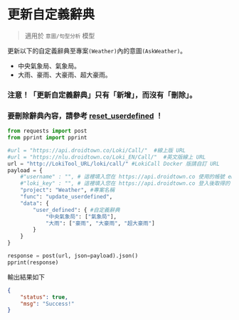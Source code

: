 # 更新自定義辭典
> 適用於 `意圖/句型分析` 模型

更新以下的自定義辭典至專案`(Weather)`內的意圖`(AskWeather)`。

- 中央氣象局、氣象局。
- 大雨、豪雨、大豪雨、超大豪雨。

### 注意！「更新自定義辭典」只有「新增」，而沒有「刪除」。
### 要刪除辭典內容，請參考 [reset_userdefined](https://github.com/Droidtown/LokiTool_Doc/blob/main/LokiCall/Func_Reset_Userdefined.md) ！

```python
from requests import post
from pprint import pprint

#url = "https://api.droidtown.co/Loki/Call/"  #線上版 URL
#url = "https://nlu.droidtown.co/Loki_EN/Call/"  #英文版線上 URL
url = "http://LokiTool_URL/loki/call/" #LokiCall Docker 版請自訂 URL
payload = {
    #"username" : "", # 這裡填入您在 https://api.droidtown.co 使用的帳號 email。     Docker 版不需要此參數！
    #"loki_key" : "", # 這裡填入您在 https://api.droidtown.co 登入後取得的 loki_key。 Docker 版不需要此參數！
    "project": "Weather", #專案名稱
    "func": "update_userdefined",
    "data": {
        "user_defined": { #自定義辭典
            "中央氣象局": ["氣象局"],
            "大雨": ["豪雨", "大豪雨", "超大豪雨"]
        }
    }
}

response = post(url, json=payload).json()
pprint(response)
```

輸出結果如下

```json
{
    "status": true,
    "msg": "Success!"
}
```
